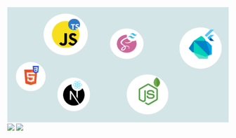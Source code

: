 <img src="Banner.png" alt="Profile Banner" />

<picture>
  <source 
    srcset="https://github-readme-stats.vercel.app/api/top-langs/?username=Dev-Siri&card_width=1020&border_radius=10&theme=dark"
    media="(prefers-color-scheme: dark)"
  />
  <source
    srcset="https://github-readme-stats.vercel.app/api/top-langs/?username=Dev-Siri&card_width=1020&border_radius=10"
    media="(prefers-color-scheme: light), (prefers-color-scheme: no-preference)"
  />
  <img src="https://github-readme-stats.vercel.app/api/top-langs/?username=Dev-Siri&card_width=1020&border_radius=10" />
</picture>
<picture>
  <source 
    srcset="https://github-readme-stats.vercel.app/api?username=Dev-Siri&card_width=1020&border_radius=10&theme=dark"
    media="(prefers-color-scheme: dark)"
  />
  <source
    srcset="https://github-readme-stats.vercel.app/api?username=Dev-Siri&card_width=1020&border_radius=10"
    media="(prefers-color-scheme: light), (prefers-color-scheme: no-preference)"
  />
  <img src="https://github-readme-stats.vercel.app/api?username=Dev-Siri&card_width=1020&border_radius=10" />
</picture>
